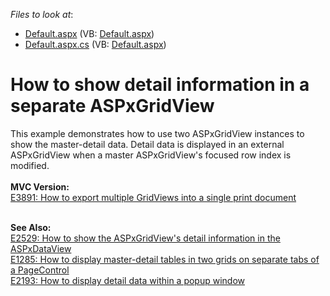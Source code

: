 <!-- default file list -->
*Files to look at*:

* [Default.aspx](./CS/Default.aspx) (VB: [Default.aspx](./VB/Default.aspx))
* [Default.aspx.cs](./CS/Default.aspx.cs) (VB: [Default.aspx](./VB/Default.aspx))
<!-- default file list end -->
# How to show detail information in a separate ASPxGridView


<p>This example demonstrates how to use two ASPxGridView instances to show the master-detail data. Detail data is displayed in an external ASPxGridView when a master ASPxGridView's focused row index is modified.<br /><br /><strong>MVC Version:</strong><br /><a href="https://www.devexpress.com/Support/Center/p/E3891">E3891: How to export multiple GridViews into a single print document</a><br /><br /></p>
<p><strong>See Also:</strong><br /> <a href="https://www.devexpress.com/Support/Center/p/E2529">E2529: How to show the ASPxGridView's detail information in the ASPxDataView</a><br /> <a href="https://www.devexpress.com/Support/Center/p/E1285">E1285: How to display master-detail tables in two grids on separate tabs of a PageControl</a><br /> <a href="https://www.devexpress.com/Support/Center/p/E2193">E2193: How to display detail data within a popup window</a></p>

<br/>


